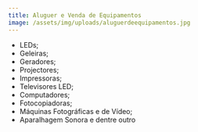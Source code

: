 ```yaml
---
title: Aluguer e Venda de Equipamentos
image: /assets/img/uploads/aluguerdeequipamentos.jpg
---
```

* LEDs;
* Geleiras;
* Geradores;
* Projectores;
* Impressoras;
* Televisores LED;
* Computadores;
* Fotocopiadoras;
* Máquinas Fotográficas e de Vídeo;
* Aparalhagem Sonora e dentre outro
